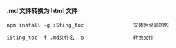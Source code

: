 #### .md 文件转换为 html 文件

```txt
npm install -g i5ting_toc                安装为全局的包

i5ting_toc -f .md文件名 -o                转换文件
```

